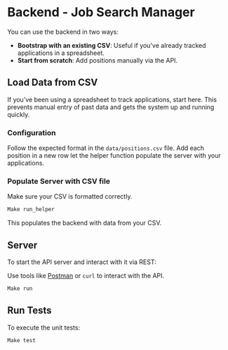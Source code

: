 # Backend - Job Search Manager

You can use the backend in two ways:

- **Bootstrap with an existing CSV**: Useful if you've already tracked applications in a spreadsheet.
- **Start from scratch**: Add positions manually via the API.

## Load Data from CSV

If you’ve been using a spreadsheet to track applications, start here. This prevents manual entry of past data and gets the system up and running quickly.

### Configuration

Follow the expected format in the `data/positions.csv` file. Add each position in a new row let the helper function populate the server with your applications.

### Populate Server with CSV file

Make sure your CSV is formatted correctly.

```sh
Make run_helper
```

This populates the backend with data from your CSV.

## Server

To start the API server and interact with it via REST:

Use tools like [Postman](https://www.postman.com/) or `curl` to interact with the API.

```sh
Make run
```

## Run Tests

To execute the unit tests:

```sh
Make test
```
